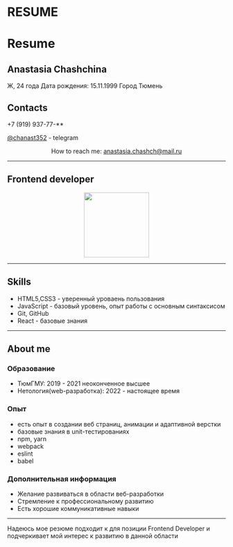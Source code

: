 # RESUME

# Resume

## Anastasia Chashchina 

Ж, 24 года 
Дата рождения: 15.11.1999
Город Тюмень

## Contacts

+7 (919) 937-77-**  

<a href='t.me/chanast352'>@chanast352</a>  - telegram

<p align='center'>
   How to reach me: <a href='mailto:anastasia.chashch@mail.ru'>anastasia.chashch@mail.ru</a>
</p>

***

## Frontend developer 

<p align='center'>
   <a href="https://github.com/0anastasia/github-readme-stats">
       <img height=150 src="https://github-readme-stats.vercel.app/api/top-langs/?username=0anastasia&layout=compact"/></a>
</p>

***

## Skills

* HTML5,CSS3 - уверенный уроваень пользования
* JavaScript - базовый уровень, опыт работы с основным синтаксисом
* Git, GitHub 
* React - базовые знания

***

## About me 

### Образование

* ТюмГМУ: 2019 - 2021 неоконченное высшее
* Нетология(web-разработка): 2022 - настоящее время

### Опыт
* есть опыт в создании веб страниц, анимации и адаптивной верстки
* базовые знания в unit-тестированиях 
* npm, yarn
* webpack
* eslint 
* babel

### Дополнительная информация

* Желание развиваться в области веб-разработки
* Стремление к профессиональному развитию
* Есть хорошие коммуникативные навыки

***

Надеюсь мое резюме подходит к для позиции Frontend Developer и подчеркивает мой интерес к развитию в данной области
